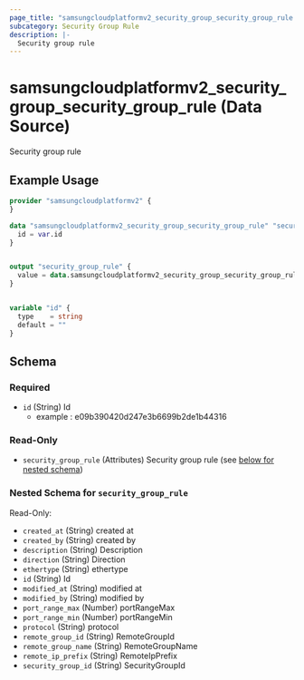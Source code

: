 ```yaml
---
page_title: "samsungcloudplatformv2_security_group_security_group_rule Data Source - samsungcloudplatformv2"
subcategory: Security Group Rule
description: |-
  Security group rule
---
```


# samsungcloudplatformv2_security_group_security_group_rule (Data Source)

Security group rule

## Example Usage

```terraform
provider "samsungcloudplatformv2" {
}

data "samsungcloudplatformv2_security_group_security_group_rule" "securitygrouprule" {
  id = var.id
}


output "security_group_rule" {
  value = data.samsungcloudplatformv2_security_group_security_group_rule.securitygrouprule.security_group_rule
}


variable "id" {
  type    = string
  default = ""
}
```

<!-- schema generated by tfplugindocs -->
## Schema

### Required

- `id` (String) Id 
  - example : e09b390420d247e3b6699b2de1b44316

### Read-Only

- `security_group_rule` (Attributes) Security group rule (see [below for nested schema](#nestedatt--security_group_rule))

<a id="nestedatt--security_group_rule"></a>
### Nested Schema for `security_group_rule`

Read-Only:

- `created_at` (String) created at
- `created_by` (String) created by
- `description` (String) Description
- `direction` (String) Direction
- `ethertype` (String) ethertype
- `id` (String) Id
- `modified_at` (String) modified at
- `modified_by` (String) modified by
- `port_range_max` (Number) portRangeMax
- `port_range_min` (Number) portRangeMin
- `protocol` (String) protocol
- `remote_group_id` (String) RemoteGroupId
- `remote_group_name` (String) RemoteGroupName
- `remote_ip_prefix` (String) RemoteIpPrefix
- `security_group_id` (String) SecurityGroupId